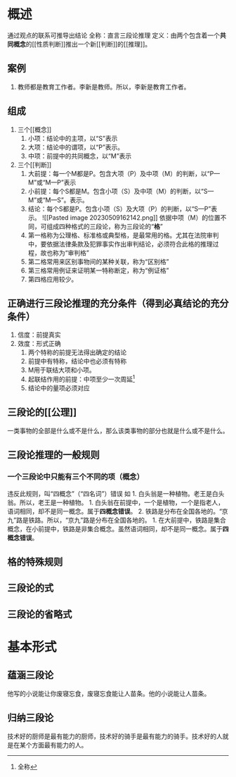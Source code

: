 # 概述
通过观点的联系可推导出结论
全称：直言三段论推理
定义：由两个包含着一个**共同概念**的[[性质判断]]推出一个新[[判断]]的[[推理]]。


## 案例
1. 教师都是教育工作者。李新是教师。所以，李新是教育工作者。
## 组成
1. 三个[[概念]] 
	1. 小项：结论中的主项，以“S”表示
	2. 大项：结论中的谓项，以“P”表示。
	3. 中项：前提中的共同概念，以“M”表示
2. 三个[[判断]] 
	1. 大前提：每一个M都是P。包含大项（P）及中项（M）的判断，以“P—M”或“M—P”表示
	2. 小前提：每个S都是M。包含小项（S）及中项（M）的判断，以“S—M”或“M—S”。表示。
	3. 结论：每个S都是P。包含小项（S）及大项（P）的判断，以“S—P”表示。
![[Pasted image 20230509162142.png]] 
依据中项（M）的位置不同，可组成四种格式的三段论，称为三段论的“**格**”
	1. 第一格称为公理格、标准格或典型格，是最常用的格。尤其在法院审判中，要依据法律条款及犯罪事实作出审判结论，必须符合此格的推理过程，故也称为“审判格”
	2. 第二格常用来区别事物间的某种关联，称为“区别格”
	3. 第三格常用例证来证明某一特称断定，称为“例证格”
	4. 第四格应用较少。
## 正确进行三段论推理的充分条件（得到必真结论的充分条件）
1. 信度：前提真实
2. 效度：形式正确
	1. 两个特称的前提无法得出确定的结论
	2. 前提中有特称，结论中也必须有特称
	3. M用于联结大项和小项。
	4. 起联结作用的前提：中项至少一次周延[^1]
	5. 结论中的量项必须对应
## 三段论的[[公理]]
一类事物的全部是什么或不是什么，那么该类事物的部分也就是什么或不是什么。

## 三段论推理的一般规则
### 一个三段论中只能有三个不同的项（概念）
违反此规则，叫“四概念”（“四名词”）错误
如
	1. 白头翁是一种植物。老王是白头翁。所以，老王是一种植物。
		1. 白头翁在前提中，一个是植物，一个是指老人，语词相同，却不是同一概念。属于**四概念错误**。
	2. 铁路是分布在全国各地的。“京九”路是铁路。所以，“京九”路是分布在全国各地的。
		1. 在大前提中，铁路是集合概念，在小前提中，铁路是非集合概念。虽然语词相同，却不是同一概念。属于**四概念错误**。
## 格的特殊规则
## 三段论的式
## 三段论的省略式
# 基本形式
## 蕴涵三段论
他写的小说能让你废寝忘食，废寝忘食能让人苗条。他的小说能让人苗条。
## 归纳三段论
技术好的厨师是最有能力的厨师，技术好的骑手是最有能力的骑手。技术好的人就是在某个方面最有能力的人。


[^1]: 全称